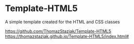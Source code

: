 # Template-HTML5
A simple template created for the HTML and CSS classes

https://github.com/ThomazStaziak/Template-HTML5
https://thomazstaziak.github.io/Template-HTML5/index.html#
